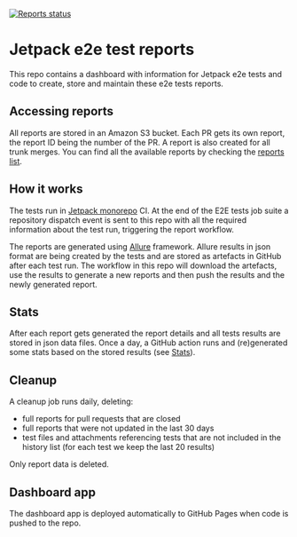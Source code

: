 [![Reports status](https://img.shields.io/website?down_color=grey&down_message=Dashboard%20offline&style=for-the-badge&label=E2E%20TEST%20REPORTS&up_color=green&up_message=see%20dashboard&url=https%3A%2F%2Fautomattic.github.io%2Fjetpack-e2e-reports%2F%23%2F)](https://automattic.github.io/jetpack-e2e-reports)

# Jetpack e2e test reports

This repo contains a dashboard with information for Jetpack e2e tests and code to create, store and maintain these e2e tests reports.

## Accessing reports

All reports are stored in an Amazon S3 bucket. Each PR gets its own report, the report ID being the number of the PR. A report is also created for all trunk merges. 
You can find all the available reports by checking the [reports list](https://automattic.github.io/jetpack-e2e-reports/).

## How it works

The tests run in [Jetpack monorepo](https://github.com/Automattic/jetpack) CI. At the end of the E2E tests job suite a repository dispatch event is sent to this repo with all the required information about the test run, triggering the report workflow.

The reports are generated using [Allure](http://allure.qatools.ru) framework. Allure results in json format are being created by the tests and are stored as artefacts in GitHub after each test run. The workflow in this repo will download the artefacts, use the results to generate a new reports and then push the results and the newly generated report.

## Stats

After each report gets generated the report details and all tests results are stored in json data files.
Once a day, a GitHub action runs and (re)generated some stats based on the stored results (see [Stats](https://automattic.github.io/jetpack-e2e-reports/#/charts)).

## Cleanup

A cleanup job runs daily, deleting:
- full reports for pull requests that are closed
- full reports that were not updated in the last 30 days
- test files and attachments referencing tests that are not included in the history list (for each test we keep the last 20 results)

Only report data is deleted.

## Dashboard app

 The dashboard app is deployed automatically to GitHub Pages when code is pushed to the repo.


